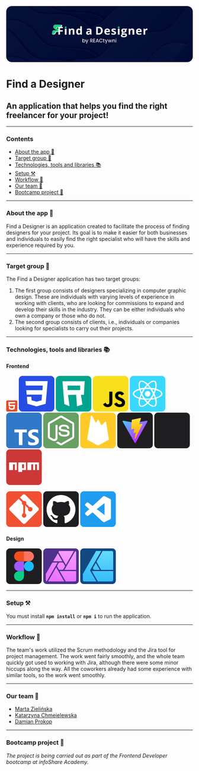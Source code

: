 <img src="/public/readme-assets/bannerReadmeGitHub.png">

# Find a Designer

## An application that helps you find the right freelancer for your project!

---

### Contents

- [About the app 📱](#about-the-app-)
- [Target group 🎯](#target-group-)
- [Technologies, tools and libraries 📚](#technologies-tools-and-libraries-)
- [Setup ⚒️](#setup-)
- [Workflow 💼](#workflow-)
- [Our team 🧩](#our-team-)
- [Bootcamp project 📣](#bootcamp-project-)

---

### About the app 📱

Find a Designer is an application created to facilitate the process of finding designers for your project. Its goal is to make it easier for both businesses and individuals to easily find the right specialist who will have the skills and experience required by you.

---

### Target group 🎯

The Find a Designer application has two target groups:

1. The first group consists of designers specializing in computer graphic design. These are individuals with varying levels of experience in working with clients, who are looking for commissions to expand and develop their skills in the industry. They can be either individuals who own a company or those who do not.
2. The second group consists of clients, i.e., individuals or companies looking for specialists to carry out their projects.

---

### Technologies, tools and libraries 📚

#### Frontend

<a href="https://developer.mozilla.org/en-US/docs/Web/HTML" target="_blank"><img src="/public/readme-assets/icons/html5-icon.svg" height="30px"></a>
<a href="https://developer.mozilla.org/en-US/docs/Web/CSS" target="_blank"><img src="/public/readme-assets/icons/css-icon.svg"></a>
<a href="https://developer.mozilla.org/en-US/docs/Learn/CSS/CSS_layout/Responsive_Design" target="_blank"><img src="/public/readme-assets/icons/rwd-icon.svg"></a>
<a href="https://developer.mozilla.org/en-US/docs/Web/JavaScript" target="_blank"><img src="/public/readme-assets/icons/javascript-icon.svg"></a>
<a href="https://react.dev/" target="_blank"><img src="/public/readme-assets/icons/react-icon.svg"></a>
<a href="https://www.typescriptlang.org/" target="_blank"><img src="/public/readme-assets/icons/typescript-icon.svg"></a>
<a href="https://nodejs.org/en" target="_blank"><img src="/public/readme-assets/icons/node-icon.svg"></a>
<a href="https://firebase.google.com/" target="_blank"><img src="/public/readme-assets/icons/firebase-icon.svg"></a>
<a href="https://vitejs.dev/" target="_blank"><img src="/public/readme-assets/icons/vite-icon.svg"></a>
<a href="https://styled-components.com/" target="_blank"><img src="/public/readme-assets/icons/styled-components-icon.svg"></a>
<a href="https://www.npmjs.com/" target="_blank"><img src="/public/readme-assets/icons/npm-icon.svg"></a>

<a href="https://git-scm.com/" target="_blank"><img src="/public/readme-assets/icons/git-icon.svg"></a>
<a href="https://github.com/" target="_blank"><img src="/public/readme-assets/icons/github-icon.svg"></a>
<a href="https://code.visualstudio.com/" target="_blank"><img src="/public/readme-assets/icons/vscode-icon.svg"></a>

#### Design

<a href="https://www.figma.com/" target="_blank"><img src="/public/readme-assets/icons/figma-icon.svg"></a>
<a href="https://affinity.serif.com/en-gb/photo/" target="_blank"><img src="/public/readme-assets/icons/affinity-photo-icon.svg"></a>
<a href="https://affinity.serif.com/en-gb/designer/" target="_blank"><img src="/public/readme-assets/icons/affinity-designer-icon.svg"></a>

---

### Setup ⚒️

You must install **`npm install`** or **`npm i`** to run the application.

---

### Workflow 💼

The team's work utilized the Scrum methodology and the Jira tool for project management. The work went fairly smoothly, and the whole team quickly got used to working with Jira, although there were some minor hiccups along the way. All the coworkers already had some experience with similar tools, so the work went smoothly.

---

### Our team 🧩

- [Marta Zielińska](https://github.com/marta-zielinska87)
- [Katarzyna Chmeielewska](https://github.com/kat-chmielewska)
- [Damian Prokop](https://github.com/damian-pok)

---

### Bootcamp project 📣

_The project is being carried out as part of the Frontend Developer bootcamp at infoShare Academy._
